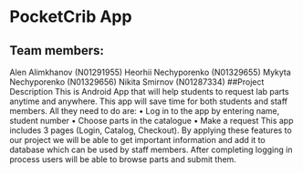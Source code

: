 # PocketCrib App

## Team members:
Alen Alimkhanov (N01291955)
Heorhii Nechyporenko (N01329655)
Mykyta Nechyporenko (N01329656)
Nikita Smirnov (N01287334)
##Project Description
This is Android App that will help students to request lab parts anytime and anywhere. This app will save time for both students and staff members. 
All they need to do are: 
• Log in to the app by entering name, student number
• Choose parts in the catalogue 
• Make a request 
This app includes 3 pages (Login, Catalog, Checkout). By applying these features to our project we will be able to 
get important information and add it to database which can be used by staff members. 
After completing logging in process users will be able to browse parts and submit them.
